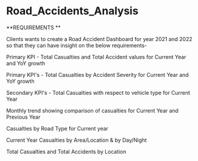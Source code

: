 # Road_Accidents_Analysis

   **REQUIREMENTS **

Clients wants to create a Road Accident Dashboard for year 2021 and 2022 so that they can have insight on the below requirements-

Primary KPI - Total Casualties and Total Accident values for Current Year and YoY growth

Primary KPI's - Total Casualties by Accident Severity for Current Year and YoY growth

Secondary KPI's - Total Casualties with respect to vehicle type for Current Year

Monthly trend showing comparison of casualties for Current Year and Previous Year

Casualties by Road Type for Current year

Current Year Casualties by Area/Location & by Day/Night

Total Casualties and Total Accidents by Location
